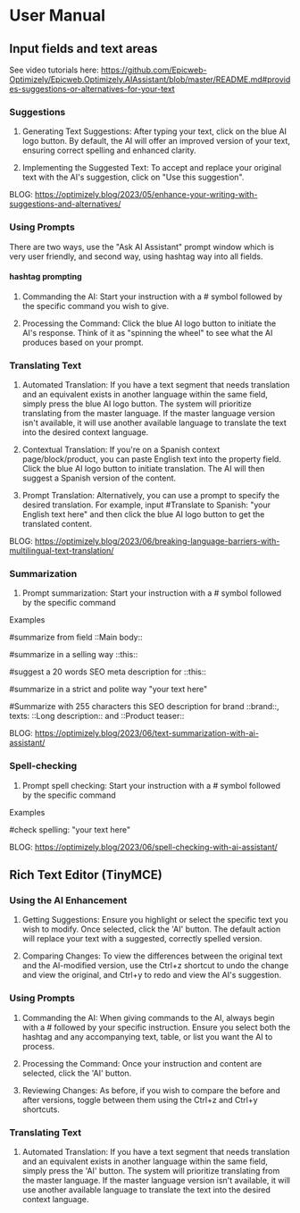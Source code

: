 # User Manual

## Input fields and text areas

See video tutorials here:
https://github.com/Epicweb-Optimizely/Epicweb.Optimizely.AIAssistant/blob/master/README.md#provides-suggestions-or-alternatives-for-your-text

### Suggestions

1. Generating Text Suggestions: After typing your text, click on the blue AI logo button. By default, the AI will offer an improved version of your text, ensuring correct spelling and enhanced clarity.

2. Implementing the Suggested Text: To accept and replace your original text with the AI's suggestion, click on "Use this suggestion".

BLOG: https://optimizely.blog/2023/05/enhance-your-writing-with-suggestions-and-alternatives/

### Using Prompts

There are two ways, use the "Ask AI Assistant" prompt window which is very user friendly, and second way, using hashtag way into all fields. 

#### hashtag prompting

1. Commanding the AI: Start your instruction with a # symbol followed by the specific command you wish to give.

2. Processing the Command: Click the blue AI logo button to initiate the AI's response. Think of it as "spinning the wheel" to see what the AI produces based on your prompt.

### Translating Text

1. Automated Translation: If you have a text segment that needs translation and an equivalent exists in another language within the same field, simply press the blue AI logo button. The system will prioritize translating from the master language. If the master language version isn't available, it will use another available language to translate the text into the desired context language.

2. Contextual Translation: If you're on a Spanish context page/block/product, you can paste English text into the property field. Click the blue AI logo button to initiate translation. The AI will then suggest a Spanish version of the content.

3. Prompt Translation: Alternatively, you can use a prompt to specify the desired translation. For example, input #Translate to Spanish: "your English text here" and then click the blue AI logo button to get the translated content.

BLOG: https://optimizely.blog/2023/06/breaking-language-barriers-with-multilingual-text-translation/

### Summarization 

1. Prompt summarization:  Start your instruction with a # symbol followed by the specific command

  Examples

  #summarize from field ::Main body::
   
  #summarize in a selling way ::this::
  
  #suggest a 20 words SEO meta description for ::this::

 #summarize in a strict and polite way "your text here"

 #Summarize with 255 characters this SEO description for brand ::brand::, texts: ::Long description:: and ::Product teaser:: 

BLOG: https://optimizely.blog/2023/06/text-summarization-with-ai-assistant/ 


### Spell-checking

1. Prompt spell checking:  Start your instruction with a # symbol followed by the specific command
   
  Examples

#check spelling: "your text here"

BLOG: https://optimizely.blog/2023/06/spell-checking-with-ai-assistant/

## Rich Text Editor (TinyMCE)

### Using the AI Enhancement

1. Getting Suggestions: Ensure you highlight or select the specific text you wish to modify. Once selected, click the 'AI' button. The default action will replace your text with a suggested, correctly spelled version.

2. Comparing Changes: To view the differences between the original text and the AI-modified version, use the Ctrl+z shortcut to undo the change and view the original, and Ctrl+y to redo and view the AI's suggestion.

### Using Prompts

1. Commanding the AI: When giving commands to the AI, always begin with a # followed by your specific instruction. Ensure you select both the hashtag and any accompanying text, table, or list you want the AI to process.

2. Processing the Command: Once your instruction and content are selected, click the 'AI' button.

3. Reviewing Changes: As before, if you wish to compare the before and after versions, toggle between them using the Ctrl+z and Ctrl+y shortcuts.

### Translating Text

1. Automated Translation: If you have a text segment that needs translation and an equivalent exists in another language within the same field, simply press the 'AI' button. The system will prioritize translating from the master language. If the master language version isn't available, it will use another available language to translate the text into the desired context language.
